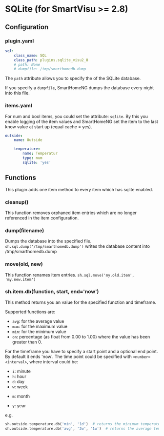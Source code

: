 # SQLite (for SmartVisu >= 2.8)

## Configuration

### plugin.yaml

```yaml
sql:
    class_name: SQL
    class_path: plugins.sqlite_visu2_8
    # path: None
    # dumpfile: /tmp/smarthomedb.dump
```

The `path` attribute allows you to specify the of the SQLite database.

If you specify a `dumpfile`, SmartHomeNG dumps the database every night into this file.

### items.yaml

For num and bool items, you could set the attribute: `sqlite`. By this you enable logging of the item values and SmartHomeNG set the item to the last know value at start up (equal cache = yes).

```yaml
outside:
    name: Outside

    temperature:
        name: Temperatur
        type: num
        sqlite: 'yes'
```

## Functions
This plugin adds one item method to every item which has sqlite enabled.

### cleanup()
This function removes orphaned item entries which are no longer referenced in the item configuration.

### dump(filename)
Dumps the database into the specified file.
`sh.sql.dump('/tmp/smarthomedb.dump')` writes the database content into /tmp/smarthomedb.dump

### move(old, new)
This function renames item entries.
`sh.sql.move('my.old.item', 'my.new.item')`

### sh.item.db(function, start, end='now')
This method returns you an value for the specified function and timeframe.

Supported functions are:

   * `avg`: for the average value
   * `max`: for the maximum value
   * `min`: for the minimum value
   * `on`: percentage (as float from 0.00 to 1.00) where the value has been greater than 0.

For the timeframe you have to specify a start point and a optional end point. By default it ends 'now'.
The time point could be specified with `<number><interval>`, where interval could be:

   * `i`: minute
   * `h`: hour
   * `d`: day
   * `w`: week
   + `m`: month
   * `y`: year

e.g.
```python
sh.outside.temperature.db('min', '1d')  # returns the minimum temperature within the last day
sh.outside.temperature.db('avg', '2w', '1w')  # returns the average temperature of the week before last week
```
